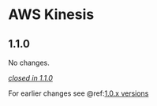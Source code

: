 # AWS Kinesis

## 1.1.0

No changes.

[*closed in 1.1.0*](https://github.com/akka/alpakka/issues?q=is%3Aclosed+milestone%3A1.1.0+label%3Ap%3Akinesis)

For earlier changes see @ref:[1.0.x versions](../1.0.x/kinesis.md)
